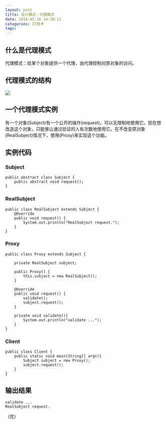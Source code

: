 ```yaml
---
layout: post
title: 设计模式：代理模式
date: 2016-05-16 14:38:11
categories: IT技术
tags:
---
```


## 什么是代理模式

代理模式：给某个对象提供一个代理，由代理控制对原对象的访问。

## 代理模式的结构

![]({{site:url}}/assets/20160516/proxy.png)

## 一个代理模式实例

有一个对象(Subject)有一个公开的操作(request)，可以无限制地使用它。现在想改造这个对象，只能够让通过验证的人有次数地使用它。在不改变原对象(RealSubject)情况下，使用(Proxy)来实现这个功能。

## 实例代码

### Subject
```
public abstract class Subject {
    public abstract void request();
}
```

### RealSubject
```
public class RealSubject extends Subject {
    @Override
    public void request() {
        System.out.println("RealSubject request.");
    }
}
```

### Proxy
```
public class Proxy extends Subject {

    private RealSubject subject;

    public Proxy() {
        this.subject = new RealSubject();
    }

    @Override
    public void request() {
        validate();
        subject.request();
    }

    private void validate(){
        System.out.println("validate ...");
    }
}
```

### Client
```
public class Client {
    public static void main(String[] args){
        Subject subject = new Proxy();
        subject.request();
    }
}
```

## 输出结果

```
validate ...
RealSubject request.
```

（完）
